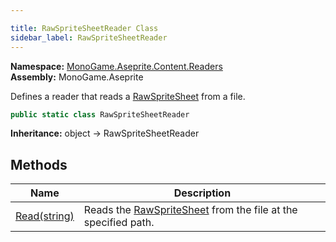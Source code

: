 ```yaml
---

title: RawSpriteSheetReader Class
sidebar_label: RawSpriteSheetReader
---
```

**Namespace:** [MonoGame.Aseprite.Content.Readers](../)  
**Assembly:** MonoGame.Aseprite

Defines a reader that reads a [RawSpriteSheet](../../../RawTypes/RawSpriteSheet/) from a file.

```csharp
public static class RawSpriteSheetReader
```

**Inheritance:** object → RawSpriteSheetReader

## Methods

| Name                            | Description                                                                                                |
| ------------------------------- | ---------------------------------------------------------------------------------------------------------- |
| [Read(string)](Methods/Read) | Reads the [RawSpriteSheet](../../../RawTypes/RawSpriteSheet/) from the file at the specified path. |


